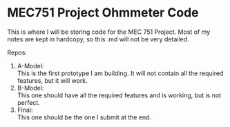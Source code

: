 # MEC751 Project Ohmmeter Code


This is where I will be storing code for the MEC 751 Project. Most of my notes are kept in hardcopy, so this .md will not be very detailed.

Repos:
1. A-Model:  
  This is the first prototype I am building. It will not contain all the required features, but it will work.
2. B-Model:  
  This one should have all the required features and is working, but is not perfect.
3. Final:  
  This one should be the one I submit at the end.
